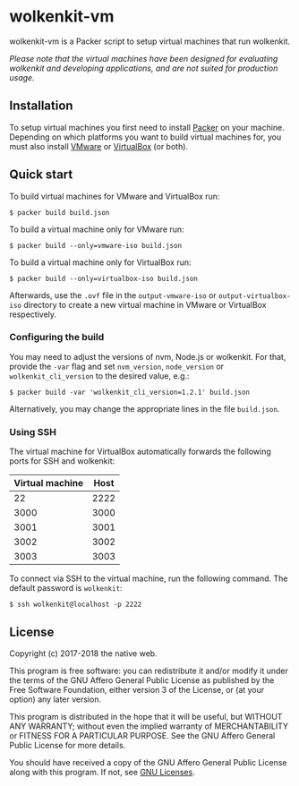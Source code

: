 # wolkenkit-vm

wolkenkit-vm is a Packer script to setup virtual machines that run wolkenkit.

*Please note that the virtual machines have been designed for evaluating wolkenkit and developing applications, and are not suited for production usage.*

## Installation

To setup virtual machines you first need to install [Packer](https://www.packer.io/) on your machine. Depending on which platforms you want to build virtual machines for, you must also install [VMware](https://www.vmware.com/) or [VirtualBox](https://www.virtualbox.org/) (or both).

## Quick start

To build virtual machines for VMware and VirtualBox run:

```shell
$ packer build build.json
```

To build a virtual machine only for VMware run:

```shell
$ packer build --only=vmware-iso build.json
```

To build a virtual machine only for VirtualBox run:

```shell
$ packer build --only=virtualbox-iso build.json
```

Afterwards, use the `.ovf` file in the `output-vmware-iso` or `output-virtualbox-iso` directory to create a new virtual machine in VMware or VirtualBox respectively.

### Configuring the build

You may need to adjust the versions of nvm, Node.js or wolkenkit. For that, provide the `-var` flag and set `nvm_version`, `node_version` or `wolkenkit_cli_version` to the desired value, e.g.:

```shell
$ packer build -var 'wolkenkit_cli_version=1.2.1' build.json
```

Alternatively, you may change the appropriate lines in the file `build.json`.

### Using SSH

The virtual machine for VirtualBox automatically forwards the following ports for SSH and wolkenkit:

Virtual machine | Host
-|-
22 | 2222
3000 | 3000
3001 | 3001
3002 | 3002
3003 | 3003

To connect via SSH to the virtual machine, run the following command. The default password is `wolkenkit`:

```shell
$ ssh wolkenkit@localhost -p 2222
```

## License

Copyright (c) 2017-2018 the native web.

This program is free software: you can redistribute it and/or modify it under the terms of the GNU Affero General Public License as published by the Free Software Foundation, either version 3 of the License, or (at your option) any later version.

This program is distributed in the hope that it will be useful, but WITHOUT ANY WARRANTY; without even the implied warranty of MERCHANTABILITY or FITNESS FOR A PARTICULAR PURPOSE. See the GNU Affero General Public License for more details.

You should have received a copy of the GNU Affero General Public License along with this program. If not, see [GNU Licenses](http://www.gnu.org/licenses/).
